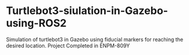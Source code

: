 # Turtlebot3-siulation-in-Gazebo-using-ROS2
Simulation of turtlebot3 in Gazebo using fiducial markers for reaching the desired location.
Project Completed in ENPM-809Y
